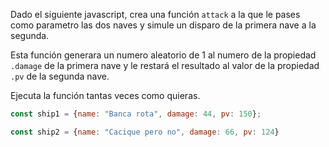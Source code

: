 Dado el siguiente javascript, crea una función `attack` a la que le pases como parametro las dos naves y simule un disparo de la primera nave a la segunda.

Esta función generara un numero aleatorio de 1 al numero de la propiedad `.damage` de la primera nave y le restará el  resultado al valor de la propiedad `.pv` de la segunda nave.

Ejecuta la función tantas veces como quieras.

```js
const ship1 = {name: "Banca rota", damage: 44, pv: 150};

const ship2 = {name: "Cacique pero no", damage: 66, pv: 124}
```